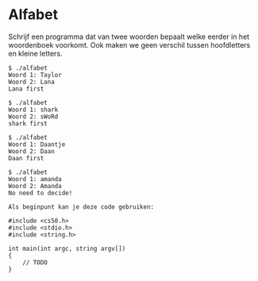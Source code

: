 # Alfabet

Schrijf een programma dat van twee woorden bepaalt welke eerder in het woordenboek voorkomt. Ook maken we geen verschil tussen hoofdletters en kleine letters.

    $ ./alfabet
    Woord 1: Taylor
    Woord 2: Lana
    Lana first

    $ ./alfabet
    Woord 1: shark
    Woord 2: sWoRd
    shark first

    $ ./alfabet
    Woord 1: Daantje
    Woord 2: Daan
    Daan first

    $ ./alfabet
    Woord 1: amanda
    Woord 2: Amanda
    No need to decide!

    Als beginpunt kan je deze code gebruiken:

    #include <cs50.h>
    #include <stdio.h>
    #include <string.h>

    int main(int argc, string argv[])
    {
        // TODO
    }
